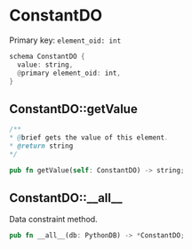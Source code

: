 # ConstantDO

Primary key: `element_oid: int`

```rust
schema ConstantDO {
  value: string,
  @primary element_oid: int,
}
```
## ConstantDO::getValue

```java
/**
* @brief gets the value of this element.
* @return string
*/
```
```rust
pub fn getValue(self: ConstantDO) -> string;
```
## ConstantDO::\_\_all\_\_

Data constraint method.

```rust
pub fn __all__(db: PythonDB) -> *ConstantDO;
```
